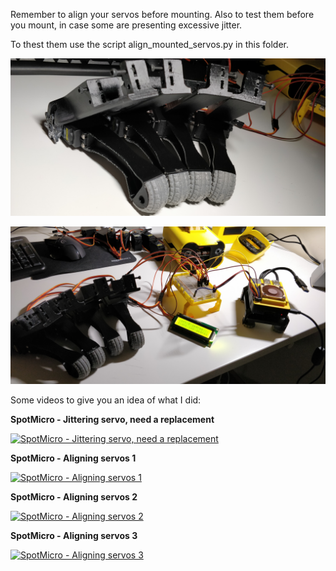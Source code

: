 Remember to align your servos before mounting.
Also to test them before you mount, in case some are presenting excessive jitter.

To thest them use the script align_mounted_servos.py in this folder.

![aligned-legs.jpg](aligned-legs.jpg)

![aligned-legs-2.jpg](aligned-legs-2.jpg)

Some videos to give you an idea of what I did:

**SpotMicro - Jittering servo, need a replacement**

[![SpotMicro - Jittering servo, need a replacement](http://img.youtube.com/vi/7d3iO5jCroM/0.jpg)](http://www.youtube.com/watch?v=7d3iO5jCroM "")

**SpotMicro - Aligning servos 1**

[![SpotMicro - Aligning servos 1](http://img.youtube.com/vi/tBt8xCcZeH0/0.jpg)](http://www.youtube.com/watch?v=tBt8xCcZeH0 "")

**SpotMicro - Aligning servos 2**

[![SpotMicro - Aligning servos 2](http://img.youtube.com/vi/m_V5X4ZloSo/0.jpg)](http://www.youtube.com/watch?v=m_V5X4ZloSo "")

**SpotMicro - Aligning servos 3**

[![SpotMicro - Aligning servos 3](http://img.youtube.com/vi/I0enRPsiIeQ/0.jpg)](http://www.youtube.com/watch?v=I0enRPsiIeQ "")
